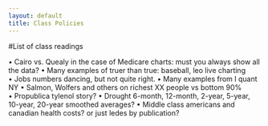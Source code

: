 ```yaml
---
layout: default
title: Class Policies
---
```


#List of class readings

• Cairo vs. Quealy in the case of Medicare charts: must you always show all the data?
• Many examples of truer than true: baseball, leo live charting
• Jobs numbers dancing, but not quite right.
• Many examples from I quant NY
• Salmon, Wolfers and others on richest XX people vs bottom 90%
• Propublica tylenol story?
• Drought 6-month, 12-month, 2-year, 5-year, 10-year, 20-year smoothed averages?
• Middle class americans and canadian health costs? or just ledes by publication?

